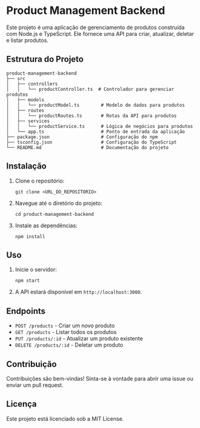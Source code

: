 # Product Management Backend

Este projeto é uma aplicação de gerenciamento de produtos construída com Node.js e TypeScript. Ele fornece uma API para criar, atualizar, deletar e listar produtos.

## Estrutura do Projeto

```
product-management-backend
├── src
│   ├── controllers
│   │   └── productController.ts  # Controlador para gerenciar produtos
│   ├── models
│   │   └── productModel.ts        # Modelo de dados para produtos
│   ├── routes
│   │   └── productRoutes.ts       # Rotas da API para produtos
│   ├── services
│   │   └── productService.ts      # Lógica de negócios para produtos
│   └── app.ts                     # Ponto de entrada da aplicação
├── package.json                   # Configuração do npm
├── tsconfig.json                  # Configuração do TypeScript
└── README.md                      # Documentação do projeto
```

## Instalação

1. Clone o repositório:
   ```
   git clone <URL_DO_REPOSITORIO>
   ```
2. Navegue até o diretório do projeto:
   ```
   cd product-management-backend
   ```
3. Instale as dependências:
   ```
   npm install
   ```

## Uso

1. Inicie o servidor:
   ```
   npm start
   ```
2. A API estará disponível em `http://localhost:3000`.

## Endpoints

- `POST /products` - Criar um novo produto
- `GET /products` - Listar todos os produtos
- `PUT /products/:id` - Atualizar um produto existente
- `DELETE /products/:id` - Deletar um produto

## Contribuição

Contribuições são bem-vindas! Sinta-se à vontade para abrir uma issue ou enviar um pull request.

## Licença

Este projeto está licenciado sob a MIT License.